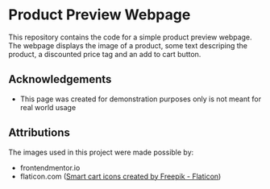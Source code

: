# Product Preview Webpage

This repository contains the code for a simple product preview webpage. The webpage displays the image of a product, some text descriping the product, a discounted price tag and an add to cart button.

## Acknowledgements

- This page was created for demonstration purposes only is not meant for real world usage

## Attributions

The images used in this project were made possible by:
- frontendmentor.io
- flaticon.com (<a href="https://www.flaticon.com/free-icons/smart-cart" title="smart cart icons">Smart cart icons created by Freepik - Flaticon</a>)
